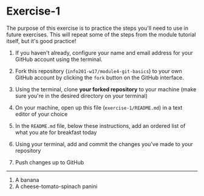 # Exercise-1

The purpose of this exercise is to practice the steps you'll need to use in future exercises. This will repeat some of the steps from the module tutorial itself, but it's good practice!

1. If you haven't already, configure your name and email address for your GitHub account using the terminal.

2. Fork this repository (`info201-w17/module4-git-basics`) to your own GitHub account by clicking the `fork` button on the GitHub interface.

3. Using the terminal, clone **your forked repository** to your machine (make sure you're in the desired directory on your terminal)

4. On your machine, open up this file (`exercise-1/README.md`) in a text editor of your choice

5. In the `README.md` file, below these instructions, add an ordered list of what you ate for breakfast today

6. Using your terminal, add and commit the changes you've made to your repository

7. Push changes up to GitHub

---

1. A banana
2. A cheese-tomato-spinach panini